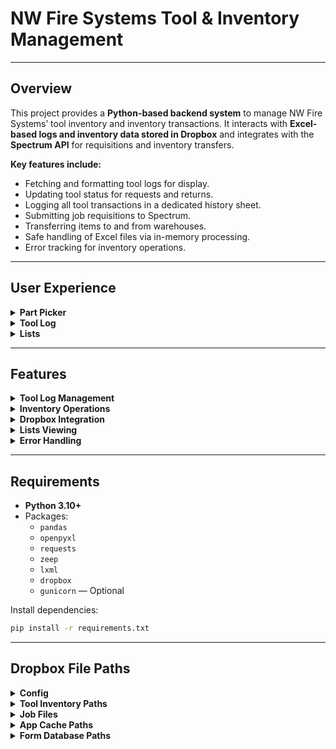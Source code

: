 # NW Fire Systems Tool & Inventory Management

---

## Overview

This project provides a **Python-based backend system** to manage NW Fire Systems’ tool inventory and inventory transactions. It interacts with **Excel-based logs and inventory data stored in Dropbox** and integrates with the **Spectrum API** for requisitions and inventory transfers.

**Key features include:**

- Fetching and formatting tool logs for display.
- Updating tool status for requests and returns.
- Logging all tool transactions in a dedicated history sheet.
- Submitting job requisitions to Spectrum.
- Transferring items to and from warehouses.
- Safe handling of Excel files via in-memory processing.
- Error tracking for inventory operations.

---

## User Experience

<details>
<summary><strong>Part Picker</strong></summary>

1. Select the form type to submit.
2. Enter required information in the displayed form.
3. Filter and select parts from Dropbox data.
4. Review the selection before submission.
5. The system sends an email to purchasing containing the submission information and a link with the submission ID.
6. Users can modify submitted lists (e.g., replace custom parts with existing parts).
7. The system runs the appropriate API call based on the form type and returns a **success or failure message** for Spectrum inventory updates.

</details>

<details>
<summary><strong>Tool Log</strong></summary>

- Allows users to **check out or return tools**.
- Displays the **current tool log**, including who has which tool and its location.

</details>

<details>
<summary><strong>Lists</strong></summary>

- Displays **Jobs List** and **Parts List**:
  - **Jobs List**: All active jobs and job numbers.
  - **Parts List**: All parts, part numbers, quantities, and locations.
- Users can update lists through API calls to **Spectrum** and **ServiceTrade**.
- Option to view **warehouse-specific inventory** details, including owner and location.

</details>

---

## Features

<details>
<summary><strong>Tool Log Management</strong></summary>

- Fetch raw tool logs from Dropbox and convert them into Python lists.
- Produce formatted display lists of tool records with consistent columns and date formatting.
- Update tool status (`IN` or `OUT`) with user, job, and date information.
- Maintain a separate **ToolHistory** sheet for all transactions in Dropbox.

</details>

<details>
<summary><strong>Inventory Operations</strong></summary>

- Add materials to service jobs via **Spectrum SOAP requests**.
- Submit job requisitions with batch and GUID tracking.
- Transfer items to or from warehouses while handling errors and updating local item status.
- Fetch up-to-date job and part information from **Spectrum** and **ServiceTrade**.

</details>

<details>
<summary><strong>Dropbox Integration</strong></summary>

- Download, update, and upload Excel files safely using in-memory processing.
- Display information from Dropbox to ensure **up-to-date data** is always available.
- Handle missing files or sheets gracefully.
- Ensure consistent Excel formatting and data integrity.

</details>

<details>
<summary><strong>Lists Viewing</strong></summary>

- Display part and job lists read from Dropbox.
- Update Dropbox lists by fetching the latest information via API calls.
- View specific warehouses with detailed inventory, owner, and location information.

</details>

<details>
<summary><strong>Error Handling</strong></summary>

- Track errors from **Spectrum API** and log them in affected items.
- Provide meaningful messages for failed inventory transactions.
- Maintain a clear record of all tool and inventory actions.

</details>

---

## Requirements

- **Python 3.10+**
- Packages:
  - `pandas`
  - `openpyxl`
  - `requests`
  - `zeep`
  - `lxml`
  - `dropbox`
  - `gunicorn` — Optional

Install dependencies:

```bash
pip install -r requirements.txt
```

---

## Dropbox File Paths

<details>
<summary><strong>Config</strong></summary>

- `/AppCache/config.json` — Contains all secrets/passwords

</details>

<details>
<summary><strong>Tool Inventory Paths</strong></summary>

- `/Tool Inventory/Pallet Stock.xlsx` — Contains overstock quantities to warn about ordering parts already overstocked  
- `/Tool Inventory/Assemblies.xlsx` — Contains parts that make up assemblies for modifying individual parts when an assembly is requested  
- `/Tool Inventory/Shelf Inventory.xlsx` — Contains warehouse part locations  
- `/Tool Inventory/Inventory All.xlsx` — Contains all parts and part numbers  
- `/Tool Inventory/NWFS Tool Log.xlsx` — Contains current tool log and request/return history

</details>

<details>
<summary><strong>Job Files</strong></summary>

- `/Job Files/Warehouses.xlsx` — Contains all warehouse names and their Spectrum numbers

</details>

<details>
<summary><strong>App Cache Paths</strong></summary>

- `/AppCache/valid_tokens.json` — Contains access token required to access site  
- `/AppCache/service_trade_token.json` — Contains ServiceTrade token for API access  
- `/AppCache/service_trade_last_sync.json` — Tracks last ServiceTrade job sync; only jobs modified after this date are synced  
- `/AppCache/blacklist.json` — Contains parts excluded from popularity sorting on part lists  
- `/AppCache/Items On-Hand Valuation.json` — Contains estimated part quantities  
- `/AppCache/submissions.json` — Stores all submission IDs and related information  
- `/AppCache/job_cache_spectrum.json` — Stores all Spectrum jobs to add to master  
- `/AppCache/job_cache_service_trade.json` — Stores all ServiceTrade jobs to add to master  
- `/AppCache/job_cache_active_spectrum.json` — Contains active Spectrum jobs displayed in jobs list  
- `/AppCache/job_cache_active_service_trade.json` — Contains active ServiceTrade jobs displayed in jobs list  
- `/AppCache/job_cache.json` — Master job cache to validate user-inputted jobs

</details>

<details>
<summary><strong>Form Database Paths</strong></summary>

- `/FormDatabase/Vehicle` — Excel files storing vehicle form submissions  
- `/FormDatabase/Stock` — Excel files storing stock form submissions  
- `/FormDatabase/Sprinkler And Fala` — Excel files storing sprinkler and FALA form submissions  
- `/FormDatabase/Service` — Excel files storing service form submissions  
- `/FormDatabase/csvfiles` — Stores CSV exports of submissions

</details>
